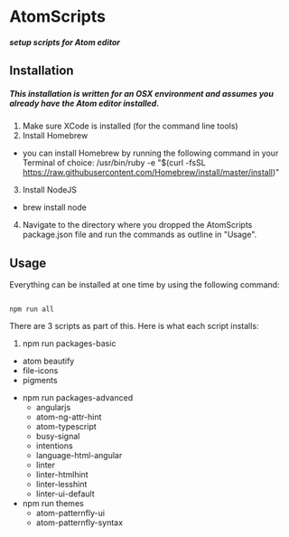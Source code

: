 # AtomScripts
##### setup scripts for Atom editor

## Installation
##### This installation is written for an OSX environment and assumes you already have the Atom editor installed.

1. Make sure XCode is installed (for the command line tools)
2. Install Homebrew
  - you can install Homebrew by running the following command in your Terminal of choice: /usr/bin/ruby -e "$(curl -fsSL https://raw.githubusercontent.com/Homebrew/install/master/install)"
3. Install NodeJS
  - brew install node
4. Navigate to the directory where you dropped the AtomScripts package.json file and run the commands as outline in "Usage".

## Usage
Everything can be installed at one time by using the following command:
```

npm run all

```

There are 3 scripts as part of this. Here is what each script installs:

1. npm run packages-basic
  - atom beautify
  - file-icons
  - pigments
* npm run packages-advanced
  - angularjs
  - atom-ng-attr-hint
  - atom-typescript
  - busy-signal
  - intentions
  - language-html-angular
  - linter
  - linter-htmlhint
  - linter-lesshint
  - linter-ui-default
* npm run themes
  - atom-patternfly-ui
  - atom-patternfly-syntax
